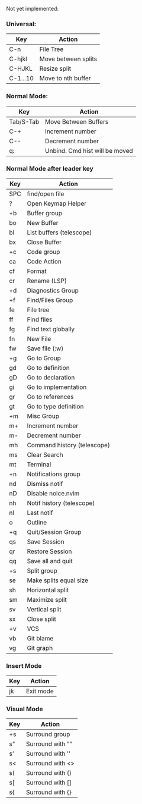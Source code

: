 Not yet implemented:

### Universal:

| Key      | Action              |
| -------- | ------------------- |
| C-n      | File Tree           |
| C-hjkl   | Move between splits |
| C-HJKL   | Resize split        |
| C-1...10 | Move to nth buffer  |

### Normal Mode:

| Key       | Action                         |
| --------- | ------------------------------ |
| Tab/S-Tab | Move Between Buffers           |
| C-+       | Increment number               |
| C--       | Decrement number               |
| q:        | Unbind. Cmd hist will be moved |

### Normal Mode after leader key

| Key | Action                      |
| --- | --------------------------- |
| SPC | find/open file              |
| ?   | Open Keymap Helper          |
| +b  | Buffer group                |
| bo  | New Buffer                  |
| bl  | List buffers (telescope)    |
| bx  | Close Buffer                |
| +c  | Code group                  |
| ca  | Code Action                 |
| cf  | Format                      |
| cr  | Rename (LSP)                |
| +d  | Diagnostics Group           |
| +f  | Find/Files Group            |
| fe  | File tree                   |
| ff  | Find files                  |
| fg  | Find text globally          |
| fn  | New File                    |
| fw  | Save file (:w)              |
| +g  | Go to Group                 |
| gd  | Go to definition            |
| gD  | Go to declaration           |
| gi  | Go to implementation        |
| gr  | Go to references            |
| gt  | Go to type definition       |
| +m  | Misc Group                  |
| m+  | Increment number            |
| m-  | Decrement number            |
| mh  | Command history (telescope) |
| ms  | Clear Search                |
| mt  | Terminal                    |
| +n  | Notifications group         |
| nd  | Dismiss notif               |
| nD  | Disable noice.nvim          |
| nh  | Notif history (telescope)   |
| nl  | Last notif                  |
| o   | Outline                     |
| +q  | Quit/Session Group          |
| qs  | Save Session                |
| qr  | Restore Session             |
| qq  | Save all and quit           |
| +s  | Split group                 |
| se  | Make splits equal size      |
| sh  | Horizontal split            |
| sm  | Maximize split              |
| sv  | Vertical split              |
| sx  | Close split                 |
| +v  | VCS                         |
| vb  | Git blame                   |
| vg  | Git graph                   |

### Insert Mode

| Key | Action    |
| --- | --------- |
| jk  | Exit mode |

### Visual Mode

| Key | Action           |
| --- | ---------------- |
| +s  | Surround group   |
| s"  | Surround with "" |
| s'  | Surround with '' |
| s<  | Surround with <> |
| s(  | Surround with () |
| s[  | Surround with [] |
| s{  | Surround with {} |
